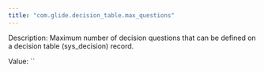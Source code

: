 ```yaml
---
title: "com.glide.decision_table.max_questions"
---
```


Description: Maximum number of decision questions that can be defined on a decision table (sys_decision) record. 

Value: ``